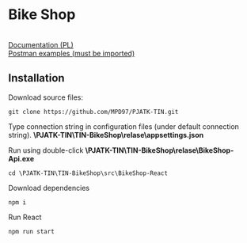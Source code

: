 <h1>Bike Shop</h1>
<br />
<a href="https://github.com/MPD97/PJATK-TIN/blob/main/TIN-BikeShop/docs/tin_zaoczne_19c_s16852.pdf">Documentation (PL)</a><br/>
<a href="https://github.com/MPD97/PJATK-TIN/blob/main/TIN-BikeShop/tests/TIN-BikeShop.postman_collection.json">Postman examples (must be imported)</a><br/>

<h2>Installation</h2>
<p>Download source files:</p>

```shell
git clone https://github.com/MPD97/PJATK-TIN.git
```
<p>Type connection string in configuration files (under default connection string). <b>\PJATK-TIN\TIN-BikeShop\relase\appsettings.json</b></p>
<p>Run using double-click <b>\PJATK-TIN\TIN-BikeShop\relase\BikeShop-Api.exe</b></p>

```shell
cd \PJATK-TIN\TIN-BikeShop\src\BikeShop-React
```
<p>Download dependencies</p>

```shell
npm i
```

<p>Run React</p>

```shell
npm run start
```
